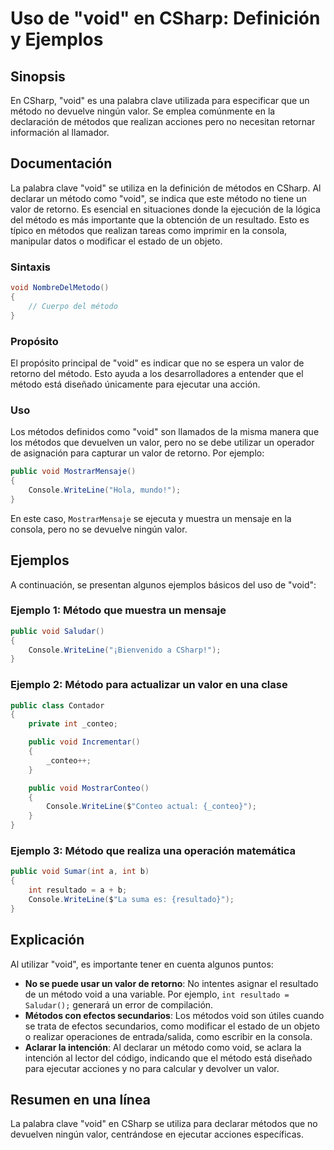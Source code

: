 <!--
Meta Description: # Uso de "void" en CSharp: Definición y Ejemplos ## Sinopsis En CSharp, "void" es una palabra clave utilizada para especificar que un método no devuel...
Meta Keywords: void, que, método, csharp, valor
-->

# Uso de "void" en CSharp: Definición y Ejemplos

## Sinopsis
En CSharp, "void" es una palabra clave utilizada para especificar que un método no devuelve ningún valor. Se emplea comúnmente en la declaración de métodos que realizan acciones pero no necesitan retornar información al llamador.

## Documentación
La palabra clave "void" se utiliza en la definición de métodos en CSharp. Al declarar un método como "void", se indica que este método no tiene un valor de retorno. Es esencial en situaciones donde la ejecución de la lógica del método es más importante que la obtención de un resultado. Esto es típico en métodos que realizan tareas como imprimir en la consola, manipular datos o modificar el estado de un objeto.

### Sintaxis
```csharp
void NombreDelMetodo()
{
    // Cuerpo del método
}
```

### Propósito
El propósito principal de "void" es indicar que no se espera un valor de retorno del método. Esto ayuda a los desarrolladores a entender que el método está diseñado únicamente para ejecutar una acción.

### Uso
Los métodos definidos como "void" son llamados de la misma manera que los métodos que devuelven un valor, pero no se debe utilizar un operador de asignación para capturar un valor de retorno. Por ejemplo:

```csharp
public void MostrarMensaje()
{
    Console.WriteLine("Hola, mundo!");
}
```

En este caso, `MostrarMensaje` se ejecuta y muestra un mensaje en la consola, pero no se devuelve ningún valor.

## Ejemplos
A continuación, se presentan algunos ejemplos básicos del uso de "void":

### Ejemplo 1: Método que muestra un mensaje
```csharp
public void Saludar()
{
    Console.WriteLine("¡Bienvenido a CSharp!");
}
```

### Ejemplo 2: Método para actualizar un valor en una clase
```csharp
public class Contador
{
    private int _conteo;

    public void Incrementar()
    {
        _conteo++;
    }

    public void MostrarConteo()
    {
        Console.WriteLine($"Conteo actual: {_conteo}");
    }
}
```

### Ejemplo 3: Método que realiza una operación matemática
```csharp
public void Sumar(int a, int b)
{
    int resultado = a + b;
    Console.WriteLine($"La suma es: {resultado}");
}
```

## Explicación
Al utilizar "void", es importante tener en cuenta algunos puntos:

- **No se puede usar un valor de retorno**: No intentes asignar el resultado de un método void a una variable. Por ejemplo, `int resultado = Saludar();` generará un error de compilación.
- **Métodos con efectos secundarios**: Los métodos void son útiles cuando se trata de efectos secundarios, como modificar el estado de un objeto o realizar operaciones de entrada/salida, como escribir en la consola.
- **Aclarar la intención**: Al declarar un método como void, se aclara la intención al lector del código, indicando que el método está diseñado para ejecutar acciones y no para calcular y devolver un valor.

## Resumen en una línea
La palabra clave "void" en CSharp se utiliza para declarar métodos que no devuelven ningún valor, centrándose en ejecutar acciones específicas.